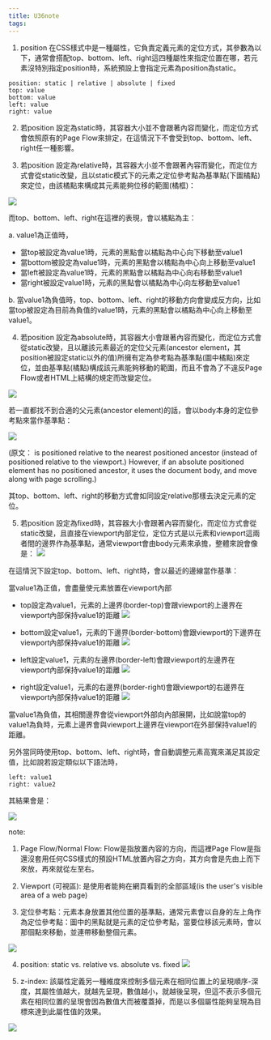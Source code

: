 ```yaml
---
title: U36note
tags:
---
```



1. position 在CSS樣式中是一種屬性，它負責定義元素的定位方式，其參數為以下，通常會搭配top、bottom、left、right這四種屬性來指定位置在哪，若元素沒特別指定position時，系統預設上會指定元素為position為static。

```
position: static | relative | absolute | fixed
top: value
bottom: value
left: value
right: value
```

2. 若position 設定為static時，其容器大小並不會跟著內容而變化，而定位方式會依照原有的Page Flow來排定，在這情況下不會受到top、bottom、left、right任一種影響。

3. 若position 設定為relative時，其容器大小並不會跟著內容而變化，而定位方式會從static改變，且以static模式下的元素之定位參考點為基準點(下圖橘點)來定位，由該橘點來構成其元素能夠位移的範圍(橘框)：

![](https://res.cloudinary.com/dqfxgtyoi/image/upload/v1629707392/blog/htmlPosition/relativeStartPoint_nsc1nk.png)

而top、bottom、left、right在這裡的表現，會以橘點為主：

a. value1為正值時，
- 當top被設定為value1時，元素的黑點會以橘點為中心向下移動至value1
- 當bottom被設定為value1時，元素的黑點會以橘點為中心向上移動至value1
- 當left被設定為value1時，元素的黑點會以橘點為中心向右移動至value1
- 當right被設定value1時，元素的黑點會以橘點為中心向左移動至value1

b. 當value1為負值時，top、bottom、left、right的移動方向會變成反方向，比如當top被設定為目前為負值的value1時，元素的黑點會以橘點為中心向上移動至value1。



4. 若position 設定為absolute時，其容器大小會跟著內容而變化，而定位方式會從static改變，且以離該元素最近的定位父元素(ancestor element，其position被設定static以外的值)所擁有定為參考點為基準點(圖中橘點)來定位，並由基準點(橘點)構成該元素能夠移動的範圍，而且不會為了不違反Page Flow或者HTML上結構的規定而改變定位。

![](https://res.cloudinary.com/dqfxgtyoi/image/upload/v1629708899/blog/htmlPosition/absoluteStartPoint_ihsj9c.png) 

若一直都找不到合適的父元素(ancestor element)的話，會以body本身的定位參考點來當作基準點：

![](https://res.cloudinary.com/dqfxgtyoi/image/upload/v1629709253/blog/htmlPosition/bodyStartPoint_en0fzx.png)

(原文： is positioned relative to the nearest positioned ancestor (instead of positioned relative to the viewport.) However, if an absolute positioned element has no positioned ancestor, it uses the document body, and move along with page scrolling.)

其top、bottom、left、right的移動方式會如同設定relative那樣去決定元素的定位。

5. 若position 設定為fixed時，其容器大小會跟著內容而變化，而定位方式會從static改變，且直接在viewport內部定位，定位方式是以元素和viewport這兩者間的邊界作為基準點，通常viewport會由body元素來承擔，整體來說會像是：
![](https://res.cloudinary.com/dqfxgtyoi/image/upload/v1629711523/blog/htmlPosition/originFixed_gy0g62.png)

在這情況下設定top、bottom、left、right時，會以最近的邊線當作基準：

當value1為正值，會盡量使元素放置在viewport內部
- top設定為value1，元素的上邊界(border-top)會跟viewport的上邊界在viewport內部保持value1的距離
![](https://res.cloudinary.com/dqfxgtyoi/image/upload/v1629711353/blog/htmlPosition/topFixed_yavtfv.png)

- bottom設定value1，元素的下邊界(border-bottom)會跟viewport的下邊界在viewport內部保持value1的距離
![](https://res.cloudinary.com/dqfxgtyoi/image/upload/v1629711353/blog/htmlPosition/bottomFiexd_h9olxv.png)

- left設定value1，元素的左邊界(border-left)會跟viewport的左邊界在viewport內部保持value1的距離
![](https://res.cloudinary.com/dqfxgtyoi/image/upload/v1629711353/blog/htmlPosition/leftFixed_czb3te.png)

- right設定value1，元素的右邊界(border-right)會跟viewport的右邊界在viewport內部保持value1的距離
![](https://res.cloudinary.com/dqfxgtyoi/image/upload/v1629711353/blog/htmlPosition/rightFixed_bewenm.png)

當value1為負值，其相關邊界會從viewport外部向內部展開，比如說當top的value1為負時，元素上邊界會與viewport上邊界在viewport在外部保持value1的距離。

另外當同時使用top、bottom、left、right時，會自動調整元素高寬來滿足其設定值，比如說若設定類似以下語法時，
```
left: value1
right: value2
```

其結果會是：

![](https://res.cloudinary.com/dqfxgtyoi/image/upload/v1629713038/blog/htmlPosition/leftrightFixedExample_gfitur.png)

note:
1. Page Flow/Normal Flow: Flow是指放置內容的方向，而這裡Page Flow是指還沒套用任何CSS樣式的預設HTML放置內容之方向，其方向會是先由上而下來放，再來就從左至右。

2. Viewport (可視區): 是使用者能夠在網頁看到的全部區域(is the user's visible area of a web page)

3. 定位參考點：元素本身放置其他位置的基準點，通常元素會以自身的左上角作為定位參考點：圖中的黑點就是元素的定位參考點，當要位移該元素時，會以那個點來移動，並連帶移動整個元素。

![](https://res.cloudinary.com/dqfxgtyoi/image/upload/v1629706579/blog/htmlPosition/positioningPoint_edkots.png)


4. position: static vs. relative vs. absolute vs. fixed 
![](https://res.cloudinary.com/dqfxgtyoi/image/upload/v1629726945/blog/htmlPosition/strengthOf4PositionsFromAC_xgtx7o.png)

5. z-index: 該屬性定義另一種維度來控制多個元素在相同位置上的呈現順序-深度，其屬性值越大，就越先呈現，數值越小，就越後呈現，但這不表示多個元素在相同位置的呈現會因為數值大而被覆蓋掉，而是以多個屬性能夠呈現為目標來達到此屬性值的效果。

![](https://res.cloudinary.com/dqfxgtyoi/image/upload/v1629726946/blog/htmlPosition/zIndexFromAC_vhpa0z.png)

